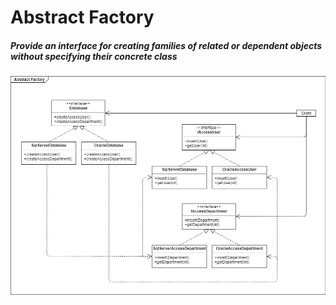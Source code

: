 # Abstract Factory

##### Provide an interface for creating families of related or dependent objects without specifying their concrete class

![alt text](UML.jpg)

